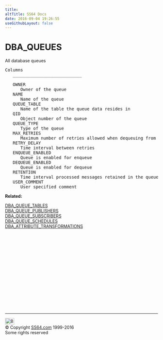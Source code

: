 ```yaml
---
title:
altTitle: SS64 Docs
date: 2016-09-04 19:26:55
useGithubLayout: false
---
```

<!-- #BeginLibraryItem "/Library/head_orad.lbi" --><!-- #EndLibraryItem --><h1>DBA_QUEUES </h1><p> All database queues </p> 
 
<pre>Columns
   ___________________________
 
   OWNER
      Owner of the queue
   NAME
      Name of the queue
   QUEUE_TABLE
      Name of the table the queue data resides in
   QID
      Object number of the queue
   QUEUE_TYPE
      Type of the queue
   MAX_RETRIES
      Maximum number of retries allowed when dequeuing from the queue
   RETRY_DELAY
      Time interval between retries
   ENQUEUE_ENABLED
      Queue is enabled for enqueue
   DEQUEUE_ENABLED
      Queue is enabled for dequeue
   RETENTION
      Time interval processed messages retained in the queue
   USER_COMMENT
      User specified comment
</pre>
<p><b>Related:</b></p>
<p><a href="DBA_QUEUE_TABLES.html">DBA_QUEUE_TABLES</a><br>
<a href="DBA_QUEUE_PUBLISHERS.html">DBA_QUEUE_PUBLISHERS</a><br>
<a href="DBA_QUEUE_SUBSCRIBERS.html">DBA_QUEUE_SUBSCRIBERS</a><br>
<a href="DBA_QUEUE_SCHEDULES.html">DBA_QUEUE_SCHEDULES</a><br>
<a href="DBA_ATTRIBUTE_TRANSFORMATIONS.html">DBA_ATTRIBUTE_TRANSFORMATIONS</a></p><!-- #BeginLibraryItem "/Library/foot_orad.lbi" --><p>
<!-- oracle-footer -->
<ins class="adsbygoogle" style="display:inline-block;width:300px;height:250px" data-ad-client="ca-pub-6140977852749469" data-ad-slot="4275490898"></ins>
<script>
(adsbygoogle = window.adsbygoogle || []).push({});
</script></p>
<hr>
<div id="bl" class="footer"><a href="DBA_QUEUES.html#"><img src="../images/top.png" width="30" height="22" alt="Back to the Top"></a></div>
<div id="br" class="footer, tagline">© Copyright <a href="../index.html">SS64.com</a> 1999-2016<br>
Some rights reserved</div>
<!-- #EndLibraryItem -->

